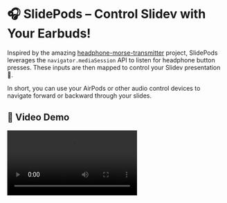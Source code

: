# 🎧 SlidePods – Control Slidev with Your Earbuds!

Inspired by the amazing [headphone-morse-transmitter](https://github.com/EtherDream/headphone-morse-transmitter) project, SlidePods leverages the `navigator.mediaSession` API to listen for headphone button presses. These inputs are then mapped to control your Slidev presentation 🚀.

In short, you can use your AirPods or other audio control devices to navigate forward or backward through your slides.

## 🎥 Video Demo

<video src="./demo.mp4" controls />

## 🚀 Getting Started

1. Install the plugin 📦

```bash
npm install slidev-addon-slidepods
```

2. Add the plugin to your Slidev configuration 💥

```md
---
addons:
    - slidev-addon-slidepods
---
```

🎉 You're all set! Now you can control your slides by tapping on your earbuds!

## 🔧 How It Works

- **Single tap** 🎯 go to the next slide ⏭️.
- **Double tap** 🎯 go to the previous slide ⏮️.

Tip: Due to restrictions in Chrome or other browsers, automatic audio playback doesn't always work. Therefore, you'll need to manually click the play button before starting your presentation.

Some headphones stop listening for click actions when removed from your ears. You'll need to cover the sensor area with your finger for them to continue working.

## 💻 Compatibility

https://developer.mozilla.org/en-US/docs/Web/API/Navigator/mediaSession

| Browser            | Supported 🎉 |
|--------------------|--------------|
| Chrome (v73+)      | ✅            |
| Firefox (v82+)     | ✅            |
| Edge (v79+)        | ✅            |
| Safari (v15+)      | ✅            |

---

Enjoy your next presentation! 🎉👂🖱️